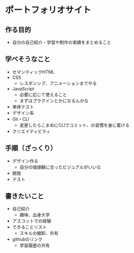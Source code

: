 # ポートフォリオサイト
## 作る目的
- 自分の自己紹介・学習や制作の実績をまとめること

## 学べそうなこと
- セマンティックHTML
- CSS
  - レスポンシブ、アニメーションまでやる
- JavaScript
  - 必要に応じて使えること
  - まずはプラグインとかになるんかな
- 単体テスト
- デザイン系
- Git・CLI
  - 変更したらこまめにCLIでコミット、の習慣を身に着ける
- クリエイティビティ

## 手順（ざっくり）
- デザイン作る
  - 自分の価値観に合ったビジュアルがいいな
- 開発
- テスト

## 書きたいこと
- 自己紹介
  - 趣味、出身大学
- アスコットでの経験
- できることリスト
  - スキルの棚卸、共有
- githubのリンク 
  - 学習履歴の共有
